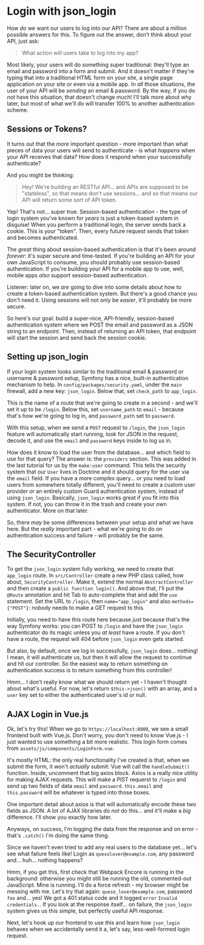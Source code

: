 # Login with json_login

How *do* we want our users to log into our API? There are about a million possible
answers for this. To figure out the answer, don't think about your API, just ask:

> What action will users take to log into my app?

Most likely, your users will do something super traditional: they'll type an email
and password into a form and submit. And it doesn't matter if they're typing that
into a traditional HTML form on your site, a single page application on your site
or even via a mobile app. In *all* those situations, the user of your API will
be *sending* an email & password. By the way, if you do *not* have this situation,
that doesn't change much! I'll talk more about why later, but most of what we'll
do will transfer 100% to another authentication scheme.

## Sessions or Tokens?

It turns out that the *more* important question - more important than what pieces
of data your users will send to authenticate - is what *happens* when your API
receives that data? How does it respond when your successfully authenticate?

And you might be thinking:

> Hey! We're building an RESTful API... and APIs are supposed to be "stateless",
> so that means don't use sessions... and so that means our API will return some
> sort of API token.

Yep! That's not... super true. Session-based authentication - the type of login
system you've known for *years* is just a token-based system in disguise! When
you perform a traditional login, the server sends back a cookie. This is your
"token". Then, every future request sends that token and becomes authenticated.

The *great* thing about session-based authentication is that it's been around
*forever*: it's super secure and time-tested. If you're building an API for your
own JavaScript to consume, you should probably use session-based authentication.
If you're building your API for a mobile app to use, well, mobile apps *also*
support session-based authentication.

Listener: later on, we *are* going to dive into some details about how to create
a token-based authentication system. But there's a good chance you don't need it.
Using sessions will not only be *easier*, it'll probably be more secure.

So here's our goal: build a super-nice, API-friendly, session-based authentication
system where we POST the email and password as a JSON string to an endpoint. Then,
instead of returning an API token, that endpoint will start the session and send
back the session cookie.

## Setting up json_login

If your login system looks similar to the traditional email & password or username
& password setup, Symfony has a nice, built-in authentication mechanism to help.
In `config/packages/security.yaml`, under the `main` firewall, add a new key:
`json_login`. Below that, set `check_path` to `app_login`.

This is the name of a route that we're going to create in a second - and we'll
set it up to be `/login`. Below this, set `username_path` to `email` - because
that's how we're going to log in, and `password_path` set to `password`.

With this setup, when we send a `POST` request to `/login`, the `json_login`
feature will automatically start running, look for JSON in the request, decode
it, and use the `email` and `password` keys inside to log us in.

How does it know to load the user from the database... and which field to use
for that query? The answer is: the `providers` section. This was added in the
last tutorial for us by the `make:user` command. This tells the security system
that our `User` lives in Doctrine and it should query for the user via the `email`
field. If you have a more complex query... or you need to load users from somewhere
totally different, you'll need to create a custom user provider or an entirely
custom Guard authentication system, instead of using `json_login`. Basically,
`json_login` works great if you fit into this system. If not, you can throw it in
the trash and create your own authenticator. More on that later.

So, there *may* be some differences between your setup and what we have here.
But the *really* important part - what we're going to do on authentication success
and failure - will probably be the same.

## The SecurityController

To get the `json_login` system fully working, we need to create that `app_login`
route. In `src/Controller` create a new PHP class called, how about,
`SecurityController`. Make it, extend the normal `AbstractController` and then
create a `public function login()`. And above that, I'll put the `@Route` annotation
and hit Tab to auto-complete that and add the `use` statement. Set the URL to
`/login`, then `name="app_login"` and also `methods={"POST"}`: nobody needs to
make a GET request to this.

Initially, you need to have this route here because *just* because that's the way
Symfony works: you can POST to `/login` and have the `json_login` authenticator
do its magic unless you *at least* have a route. If you don't have a route, the
request will 404 before `json_login` even gets started.

But also, by default, once we log in successfully, `json_login` does... nothing!
I mean, it will authenticate us, but then it will allow the request to continue
and hit our controller. So the easiest way to return something on authentication
success is to return something from this controller!

Hmm... I don't really know what we should return yet - I haven't thought about
what's useful. For now, let's return `$this->json()` with an array, and a `user`
key set to either the authenticated user's id or null.

## AJAX Login in Vue.js

Ok, let's try this! When we go to `https://localhost:8000`, we see a small frontend
built with Vue.js. Don't worry, you don't need to know Vue.js - I just wanted to
use something a bit more realistic. This login form comes from
`assets/js/components/LoginForm.vue`.

It's mostly HTML: the only real functionality I've created is that, when we submit
the form, it won't *actually* submit: Vue will call the `handleSubmit()` function.
Inside, uncomment that big axios block. Axios is a really nice utility for making
AJAX requests. This will make a PIST requerst to `/login` and send up two fields
of data `email` and `password`. `this.email` and `this.password` will be whatever
is typed into those boxes.

One important detail about axios is that will automatically encode these two fields
as JSON. A lot of AJAX libraries do *not* do this... and it'll make a *big* difference.
I'll show you exactly how later.

Anyways, on success, I'm logging the data from the response and on error - that's
`.catch()` I'm doing the same thing.

Since we haven't even tried to add any real users to the database yet... let's see
what failure feels like! Login as `quesolover@example.com`, any password and...
huh... nothing happens?

Hmm, if you get this, first check that Webpack Encore is running in the background:
otherwise you might still be running the old, commented-out JavaScript. Mine is
running. I'll do a force refresh - my browser might be messing with me. Let's try
that again: `queso_lover@example.com`, password `foo` and... yes! We got a 401
status code and it logged `error` `Invalid credentials.`. If you look at the
response itself... on failure, the `json_login` system gives us this simple, but
perfectly useful API response.

Next, let's hook up our frontend to use this and learn how `json_login` behaves
when we accidentally send it a, let's say, less-well-formed login request.
